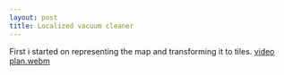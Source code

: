 ```yaml
---
layout: post
title: Localized vacuum cleaner
---
```


First i started on representing the map and transforming it to tiles.
[video plan.webm](https://github.com/user-attachments/assets/53f431a1-144c-4e37-a486-0878f6a4b041)
